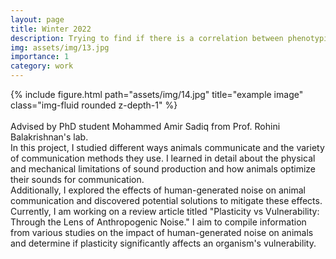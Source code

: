 ```yaml
---
layout: page
title: Winter 2022
description: Trying to find if there is a correlation between phenotypic plasticity and vulnerability to anthropogenic noise. 
img: assets/img/13.jpg
importance: 1
category: work
---
```

<div class="row">
    <div class="col-sm mt-3 mt-md-0">
        {% include figure.html path="assets/img/14.jpg" title="example image" class="img-fluid rounded z-depth-1" %}
    </div>
</div>
<br>
    Advised by PhD student Mohammed Amir Sadiq from Prof. Rohini Balakrishnan's lab. 
<br>
In this project, I studied different ways animals communicate and the variety of communication methods they use. I learned in detail about the physical and mechanical limitations of sound production and how animals optimize their sounds for communication.<br> 
Additionally, I explored the effects of human-generated noise on animal communication and discovered potential solutions to mitigate these effects. <br>
Currently, I am working on a review article titled "Plasticity vs Vulnerability: Through the Lens of Anthropogenic Noise." I aim to compile information from various studies on the impact of human-generated noise on animals and determine if plasticity significantly affects an organism's vulnerability.<br>
